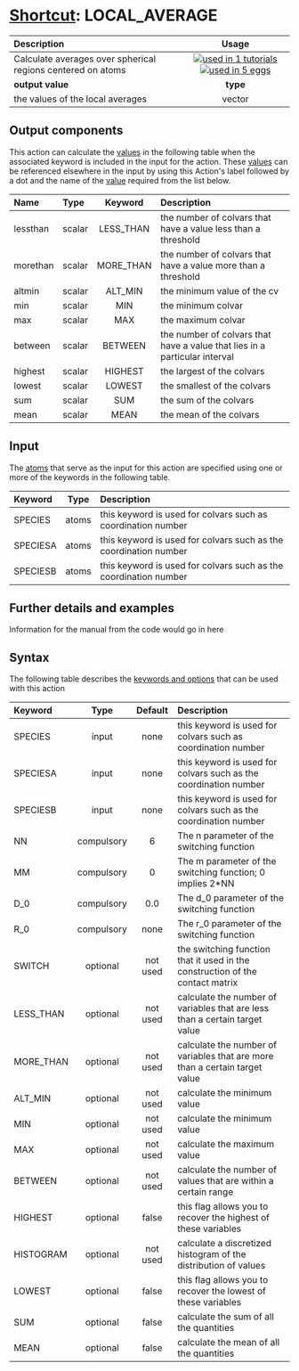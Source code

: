 # [Shortcut](shortcuts.md): LOCAL_AVERAGE

| Description    | Usage |
|:--------|:--------:|
| Calculate averages over spherical regions centered on atoms | [![used in 1 tutorials](https://img.shields.io/badge/tutorials-1-green.svg)](https://www.plumed-tutorials.org/browse.html?search=LOCAL_AVERAGE)[![used in 5 eggs](https://img.shields.io/badge/nest-5-green.svg)](https://www.plumed-nest.org/browse.html?search=LOCAL_AVERAGE)|
 | **output value** | **type** |
| the values of the local averages | vector |

## Output components

This action can calculate the [values](pecifying_arguments.html) in the following table when the associated keyword is included in the input for the action. These [values](pecifying_arguments.html) can be referenced elsewhere in the input by using this Action's label followed by a dot and the name of the [value](pecifying_arguments.html) required from the list below.

| Name | Type | Keyword | Description |
|:-------|:-----|:----:|:-------|
| lessthan | scalar | LESS_THAN | the number of colvars that have a value less than a threshold | 
| morethan | scalar | MORE_THAN | the number of colvars that have a value more than a threshold | 
| altmin | scalar | ALT_MIN | the minimum value of the cv | 
| min | scalar | MIN | the minimum colvar | 
| max | scalar | MAX | the maximum colvar | 
| between | scalar | BETWEEN | the number of colvars that have a value that lies in a particular interval | 
| highest | scalar | HIGHEST | the largest of the colvars | 
| lowest | scalar | LOWEST | the smallest of the colvars | 
| sum | scalar | SUM | the sum of the colvars | 
| mean | scalar | MEAN | the mean of the colvars | 


## Input

The [atoms](specifying_atoms.html) that serve as the input for this action are specified using one or more of the keywords in the following table.

| Keyword |  Type | Description |
|:--------|:------:|:-----------|
| SPECIES | atoms | this keyword is used for colvars such as coordination number |
| SPECIESA | atoms | this keyword is used for colvars such as the coordination number |
| SPECIESB | atoms | this keyword is used for colvars such as the coordination number |


## Further details and examples 
Information for the manual from the code would go in here 
## Syntax 
The following table describes the [keywords and options](parsing.md) that can be used with this action 

| Keyword | Type | Default | Description |
|:-------|:----:|:-------:|:-----------|
| SPECIES | input | none | this keyword is used for colvars such as coordination number |
| SPECIESA | input | none | this keyword is used for colvars such as the coordination number |
| SPECIESB | input | none | this keyword is used for colvars such as the coordination number |
| NN | compulsory | 6 |  The n parameter of the switching function  |
| MM | compulsory | 0 |  The m parameter of the switching function; 0 implies 2*NN |
| D_0 | compulsory | 0.0 |  The d_0 parameter of the switching function |
| R_0 | compulsory | none | The r_0 parameter of the switching function |
| SWITCH | optional | not used | the switching function that it used in the construction of the contact matrix |
| LESS_THAN | optional | not used | calculate the number of variables that are less than a certain target value |
| MORE_THAN | optional | not used | calculate the number of variables that are more than a certain target value |
| ALT_MIN | optional | not used | calculate the minimum value |
| MIN | optional | not used | calculate the minimum value |
| MAX | optional | not used | calculate the maximum value |
| BETWEEN | optional | not used | calculate the number of values that are within a certain range |
| HIGHEST | optional | false |  this flag allows you to recover the highest of these variables |
| HISTOGRAM | optional | not used | calculate a discretized histogram of the distribution of values |
| LOWEST | optional | false |  this flag allows you to recover the lowest of these variables |
| SUM | optional | false |  calculate the sum of all the quantities |
| MEAN | optional | false |  calculate the mean of all the quantities |
